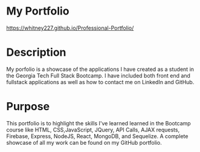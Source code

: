 # My Portfolio
https://whitney227.github.io/Professional-Portfolio/


# Description
My porfolio is a showcase of the applications I have created as a student in the Georgia Tech Full Stack Bootcamp.  I have included both front end and fullstack applications as well as how to contact me on LinkedIn and GitHub.  
 

 # Purpose
 This portfolio is to highlight the skills I've learned learned in the Bootcamp course like HTML, CSS,JavaScript, JQuery, API Calls, AJAX requests, Firebase, Express, NodeJS, React, MongoDB, and Sequelize.  A complete showcase of all my work can be found on my GitHub portfolio.  

